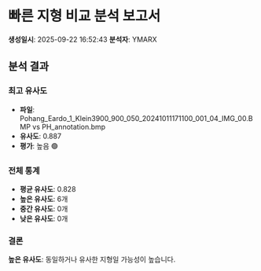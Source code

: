 # 빠른 지형 비교 분석 보고서
**생성일시**: 2025-09-22 16:52:43
**분석자**: YMARX

## 분석 결과

### 최고 유사도
- **파일**: Pohang_Eardo_1_Klein3900_900_050_20241011171100_001_04_IMG_00.BMP vs PH_annotation.bmp
- **유사도**: 0.887
- **평가**: 높음 🟢

### 전체 통계
- **평균 유사도**: 0.828
- **높은 유사도**: 6개
- **중간 유사도**: 0개
- **낮은 유사도**: 0개

### 결론
**높은 유사도**: 동일하거나 유사한 지형일 가능성이 높습니다.

